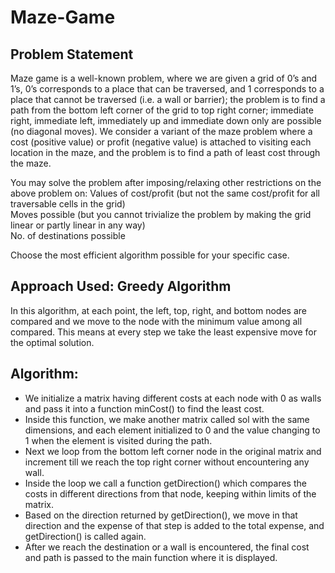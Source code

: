 # Maze-Game

## Problem Statement

Maze game is a well-known problem, where we are given a grid of 0’s and 1’s, 0’s corresponds to a place that can be traversed, and 1 corresponds to a place that cannot be traversed (i.e. a wall or barrier); the problem is to find a path from the bottom left corner of the grid to top right corner; immediate right, immediate left, immediately up and immediate down only are possible (no diagonal moves). We consider a variant of the maze problem where a cost (positive value) or profit (negative value) is attached to visiting each location in the maze, and the problem is to find a path of least cost through the maze.

You may solve the problem after imposing/relaxing other restrictions on the above problem on:
Values of cost/profit (but not the same cost/profit for all traversable cells in the grid)  
Moves possible (but you cannot trivialize the problem by making the grid linear or partly linear in any way)  
No. of destinations possible

Choose the most efficient algorithm possible for your specific case.

## Approach Used: Greedy Algorithm

In this algorithm, at each point, the left, top, right, and bottom nodes are compared and we move to the node with the minimum value among all compared. This means at every step we take the least expensive move for the optimal solution.

## Algorithm: 

- We initialize a matrix having different costs at each node with 0 as walls and pass it into a function minCost() to find the least cost.
- Inside this function, we make another matrix called sol with the same dimensions, and each element initialized to 0 and the value changing to 1 when the element is visited during the path.
- Next we loop from the bottom left corner node in the original matrix and increment till we reach the top right corner without encountering any wall.
- Inside the loop we call a function getDirection() which compares the costs in different directions from that node, keeping within limits of the matrix.
- Based on the direction returned by getDirection(), we move in that direction and the expense of that step is added to the total expense, and getDirection() is called again.
- After we reach the destination or a wall is encountered, the final cost and path is passed to the main function where it is displayed.
